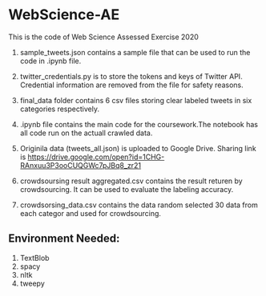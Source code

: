 # WebScience-AE
This is the code of Web Science Assessed Exercise 2020

1. sample_tweets.json contains a sample file that can be used to run the code in .ipynb file.

2. twitter_credentials.py is to store the tokens and keys of Twitter API. Credential information are removed from the file for safety reasons.

3. final_data folder contains 6 csv files storing clear labeled tweets in six categories respectively.

4. .ipynb file contains the main code for the coursework.The notebook has all code run on the actuall crawled data.

5. Originila data (tweets_all.json) is uploaded to Google Drive. Sharing link is https://drive.google.com/open?id=1CHG-RAnxuu3P3ooCUQGWc7pJBq8_zr21

6. crowdsoursing result aggregated.csv contains the result returen by crowdsourcing. It can be used to evaluate the labeling accuracy.

7. crowdsorsing_data.csv contains the data random selected 30 data from each categor and used for crowdsourcing.

## Environment Needed:
1. TextBlob
2. spacy
3. nltk
4. tweepy
